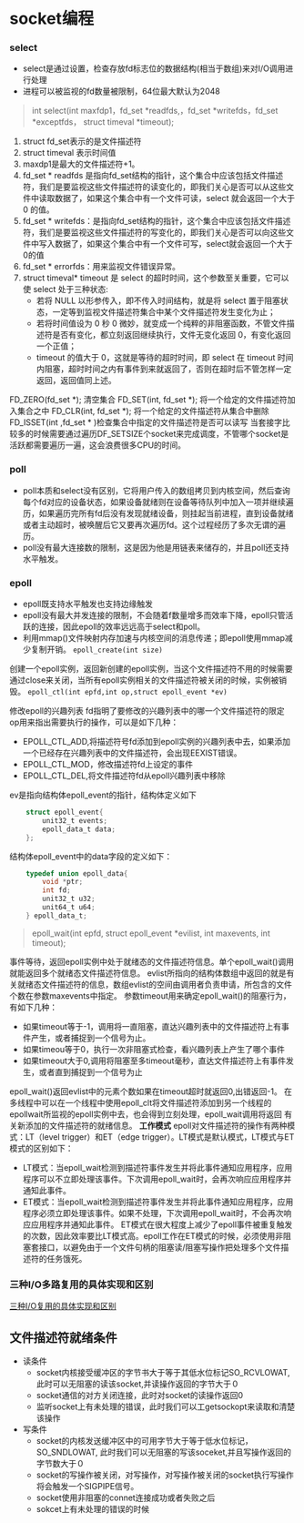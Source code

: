 # socket编程

### select
- select是通过设置，检查存放fd标志位的数据结构(相当于数组)来对I/O调用进行处理
- 进程可以被监视的fd数量被限制，64位最大默认为2048
>int select(int maxfdp1，fd_set *readfds,，fd_set  *writefds，fd_set *exceptfds， struct timeval *timeout);

1. struct fd_set表示的是文件描述符
2. struct timeval 表示时间值
3. maxdp1是最大的文件描述符+1。
3. fd_set \* readfds 是指向fd_set结构的指针，这个集合中应该包括文件描述符，我们是要监视这些文件描述符的读变化的，即我们关心是否可以从这些文件中读取数据了，如果这个集合中有一个文件可读，select 就会返回一个大于 0 的值。
4. fd_set  \* writefds：是指向fd_set结构的指针，这个集合中应该包括文件描述符，我们是要监视这些文件描述符的写变化的，即我们关心是否可以向这些文件中写入数据了，如果这个集合中有一个文件可写，select就会返回一个大于0的值
5. fd_set \* errorfds：用来监视文件错误异常。
6. struct timeval\* timeout 是 select 的超时时间，这个参数至关重要，它可以使 select 处于三种状态:
	- 若将 NULL 以形参传入，即不传入时间结构，就是将 select 置于阻塞状态，一定等到监视文件描述符集合中某个文件描述符发生变化为止；
	- 若将时间值设为 0 秒 0 微妙，就变成一个纯粹的非阻塞函数，不管文件描述符是否有变化，都立刻返回继续执行，文件无变化返回 0，有变化返回一个正值；
	- timeout 的值大于 0，这就是等待的超时时间，即 select 在 timeout 时间内阻塞，超时时间之内有事件到来就返回了，否则在超时后不管怎样一定返回，返回值同上述。

FD_ZERO(fd_set \*); 清空集合
FD_SET(int, fd_set \*); 将一个给定的文件描述符加入集合之中
FD_CLR(int, fd_set \*); 将一个给定的文件描述符从集合中删除
FD_ISSET(int ,fd_set \* )检查集合中指定的文件描述符是否可以读写
当套接字比较多的时候需要通过遍历DF_SETSIZE个socket来完成调度，不管哪个socket是活跃都需要遍历一遍，这会浪费很多CPU的时间。

### poll
- poll本质和select没有区别，它将用户传入的数组拷贝到内核空间，然后查询每个fd对应的设备状态，如果设备就绪则在设备等待队列中加入一项并继续遍历，如果遍历完所有fd后没有发现就绪设备，则挂起当前进程，直到设备就绪或者主动超时，被唤醒后它又要再次遍历fd。这个过程经历了多次无谓的遍历。
- poll没有最大连接数的限制，这是因为他是用链表来储存的，并且poll还支持水平触发。

### epoll
- epoll既支持水平触发也支持边缘触发
- epoll没有最大并发连接的限制，不会随着f数量增多而效率下降，epoll只管活跃的连接，因此epoll的效率远远高于select和poll。
- 利用mmap()文件映射内存加速与内核空间的消息传递；即epoll使用mmap减少复制开销。
```epoll_create(int size)```

创建一个epoll实例，返回新创建的epoll实例，当这个文件描述符不用的时候需要通过close来关闭，当所有epoll实例相关的文件描述符被关闭的时候，实例被销毁。
```epoll_ctl(int epfd,int op,struct epoll_event *ev)```

修改epoll的兴趣列表
fd指明了要修改的兴趣列表中的哪一个文件描述符的限定
op用来指出需要执行的操作，可以是如下几种：
- EPOLL_CTL_ADD,将描述符号fd添加到epoll实例的兴趣列表中去，如果添加一个已经存在兴趣列表中的文件描述符，会出现EEXIST错误。
- EPOLL_CTL_MOD，修改描述符fd上设定的事件
- EPOLL_CTL_DEL,将文件描述符fd从epoll兴趣列表中移除

ev是指向结构体epoll_event的指针，结构体定义如下
```C
	struct epoll_event{
    	unit32_t events;
        epoll_data_t data;
    };
```
结构体epoll_event中的data字段的定义如下：
```c
	typedef union epoll_data{
    	void *ptr;
        int fd;
        unit32_t u32;
        unit64_t u64;
    } epoll_data_t;
```
> epoll_wait(int epfd, struct epoll_event *evilist, int maxevents, int timeout);

事件等待，返回epoll实例中处于就绪态的文件描述符信息。单个epoll_wait()调用就能返回多个就绪态文件描述符信息。
evlist所指向的结构体数组中返回的就是有关就绪态文件描述符的信息，数组evlist的空间由调用者负责申请，所包含的文件个数在参数maxevents中指定。
参数timeout用来确定epoll_wait()的阻塞行为，有如下几种：
- 如果timeout等于-1，调用将一直阻塞，直达兴趣列表中的文件描述符上有事件产生，或者捕捉到一个信号为止。
- 如果timeou等于0，执行一次非阻塞式检查，看兴趣列表上产生了哪个事件
- 如果timeout大于0,调用将阻塞至多timeout毫秒，直达文件描述符上有事件发生，或者直到捕捉到一个信号为止

epoll_wait()返回evlist中的元素个数如果在timeout超时就返回0,出错返回-1。
在多线程中可以在一个线程中使用epoll_clt将文件描述符添加到另一个线程的epollwait所监视的epoll实例中去，也会得到立刻处理，epoll_wait调用将返回 有关新添加的文件描述符的就绪信息。
**工作模式**
epoll对文件描述符的操作有两种模式：LT（level trigger）和ET（edge trigger）。LT模式是默认模式，LT模式与ET模式的区别如下：

- LT模式：当epoll_wait检测到描述符事件发生并将此事件通知应用程序，应用程序可以不立即处理该事件。下次调用epoll_wait时，会再次响应应用程序并通知此事件。
- ET模式：当epoll_wait检测到描述符事件发生并将此事件通知应用程序，应用程序必须立即处理该事件。如果不处理，下次调用epoll_wait时，不会再次响应应用程序并通知此事件。
ET模式在很大程度上减少了epoll事件被重复触发的次数，因此效率要比LT模式高。epoll工作在ET模式的时候，必须使用非阻塞套接口，以避免由于一个文件句柄的阻塞读/阻塞写操作把处理多个文件描述符的任务饿死。

### 三种I/O多路复用的具体实现和区别
[三种I/O复用的具体实现和区别](http://www.cnblogs.com/Anker/p/3265058.html)

## 文件描述符就绪条件

- 读条件
	- socket内核接受缓冲区的字节书大于等于其低水位标记SO\_RCVLOWAT,此时可以无阻塞的读该socket,并读操作返回的字节大于０
	- socket通信的对方关闭连接，此时对socket的读操作返回0
	- 监听socket上有未处理的错误，此时我们可以工getsockopt来读取和清楚该操作
- 写条件
	- socket的内核发送缓冲区中的可用字节大于等于低水位标记，SO\_SNDLOWAT, 此时我们可以无阻塞的写该soceket,并且写操作返回的字节数大于０
	- socket的写操作被关闭，对写操作，对写操作被关闭的socket执行写操作将会触发一个SIGPIPE信号。
	- socket使用非阻塞的connet连接成功或者失败之后
	- sokcet上有未处理的错误的时候

